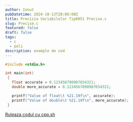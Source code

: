 ```yaml
---
author: Ionut
pubDatetime: 2024-10-13T20:00:00Z 
title: Precizia Variabilelor Tip0051 Precise.c
slug: Precise.c
featured: false
draft: false
tags:
  - c
  - poli
description: exemple de cod
---
```

```c
#include <stdio.h>

int main(int)
 {
   float accurate = 0.123456790987654321;
   double more_accurate = 0.1234567890987654321;

   printf("Value of float\t %21.19f\n", accurate);
   printf("Value of double\t %21.19f\n", more_accurate);
 }

```
<a href='https://cpp.sh/?source=%23include+%3Cstdio.h%3E%0D%0A%0D%0Aint+main%28int%29%0D%0A+%7B%0D%0A+++float+accurate+%3D+0.123456790987654321%3B%0D%0A+++double+more_accurate+%3D+0.1234567890987654321%3B%0D%0A%0D%0A+++printf%28%22Value+of+float%5Ct+%2521.19f%5Cn%22%2C+accurate%29%3B%0D%0A+++printf%28%22Value+of+double%5Ct+%2521.19f%5Cn%22%2C+more_accurate%29%3B%0D%0A+%7D%0D%0A' target='_blank'> Ruleaza codul cu cpp.sh </a>